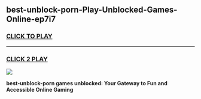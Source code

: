 
## best-unblock-porn-Play-Unblocked-Games-Online-ep7i7
<h3>
<a href="https://premium76.site?title=best-unblock-porn&ref=25A">CLICK TO PLAY</a></h3>
<hr>

<h3>
<a href="https://premium76.site?title=best-unblock-porn&ref=25A">CLICK 2 PLAY</a>
  
</h3>

<a href="https://premium76.site?title=best-unblock-porn&ref=25A"><img src="https://clearcache.store/games.png"></a>


**best-unblock-porn games unblocked: Your Gateway to Fun and Accessible Online Gaming**
